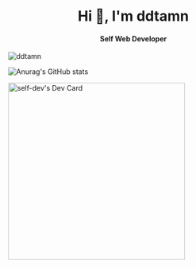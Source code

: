 <h1 align="center">Hi 👋, I'm ddtamn</h1>

<h4 align="center">Self Web Developer</h4>

<p align="left"> <img src="https://komarev.com/ghpvc/?username=ddtamn&label=Profile%20views&color=0e75b6&style=flat" alt="ddtamn" /> </p>

![Anurag's GitHub stats](https://github-readme-stats.vercel.app/api?username=ddtamn&show_icons=true&theme=transparent)

<a href="https://app.daily.dev/selfdev"><img src="https://api.daily.dev/devcards/v2/8HJKeL5zdrF9uStrjCS32.png?r=9nw&type=default" width="356" alt="self-dev's Dev Card"/></a>
